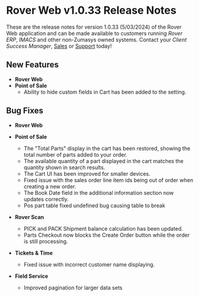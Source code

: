 # Rover Web v1.0.33 Release Notes

<badge text= "Version 1.0.33" vertical="middle" />

<PageHeader />

These are the release notes for version 1.0.33 (5/03/2024) of the Rover Web application and can be made available to customers running _Rover ERP_, _IMACS_ and other non-Zumasys owned systems. Contact your _Client Success Manager_, [Sales](mailto:sales@zumasys.com?subject=Rover%20Web%20v1.0.33) or [Support](mailto:help@zumasys.com?subject=Rover%20Web%20v1.0.33) today!

## New Features

- **Rover Web**
 - **Point of Sale**
    - Ability to hide custom fields in Cart has been added to the setting.

## Bug Fixes

- **Rover Web**
 - **Point of Sale**
    - The "Total Parts" display in the cart has been restored, showing the total number of parts added to your order.
    - The available quantity of a part displayed in the cart matches the quantity shown in search results.
    - The Cart UI has been improved for smaller devices.
    - Fixed issue with the sales order line item ids being out of order when creating a new order.
    - The Book Date field in the additional information section now updates correctly.
    - Pos part table fixed undefined bug causing table to break

 - **Rover Scan**
    - PICK and PACK Shipment balance calculation has been updated.
    - Parts Checkout now blocks the Create Order button while the order is still processing. 

- **Tickets & Time**
   - Fixed issue with incorrect customer name displaying.

- **Field Service**
   - Improved pagination for larger data sets
   
<PageFooter />
